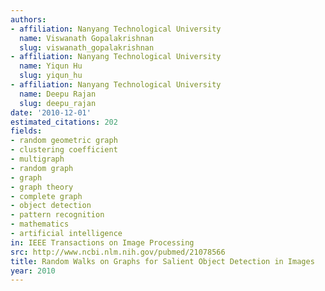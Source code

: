```yaml
---
authors:
- affiliation: Nanyang Technological University
  name: Viswanath Gopalakrishnan
  slug: viswanath_gopalakrishnan
- affiliation: Nanyang Technological University
  name: Yiqun Hu
  slug: yiqun_hu
- affiliation: Nanyang Technological University
  name: Deepu Rajan
  slug: deepu_rajan
date: '2010-12-01'
estimated_citations: 202
fields:
- random geometric graph
- clustering coefficient
- multigraph
- random graph
- graph
- graph theory
- complete graph
- object detection
- pattern recognition
- mathematics
- artificial intelligence
in: IEEE Transactions on Image Processing
src: http://www.ncbi.nlm.nih.gov/pubmed/21078566
title: Random Walks on Graphs for Salient Object Detection in Images
year: 2010
---
```

